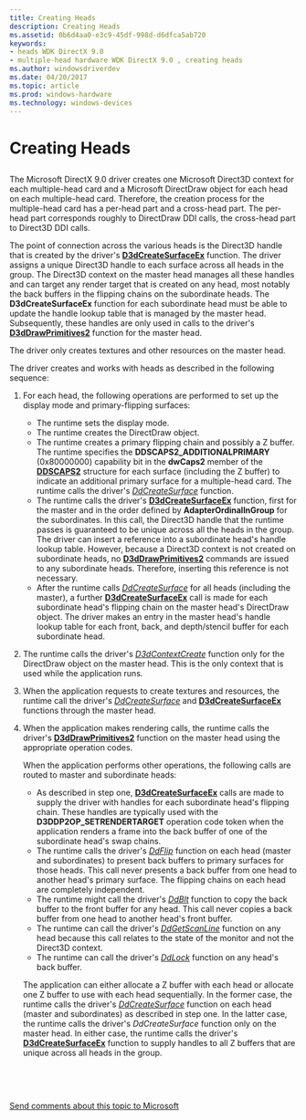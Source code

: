 ```yaml
---
title: Creating Heads
description: Creating Heads
ms.assetid: 0b6d4aa0-e3c9-45df-998d-d6dfca5ab720
keywords:
- heads WDK DirectX 9.0
- multiple-head hardware WDK DirectX 9.0 , creating heads
ms.author: windowsdriverdev
ms.date: 04/20/2017
ms.topic: article
ms.prod: windows-hardware
ms.technology: windows-devices
---
```


# Creating Heads


## <span id="ddk_creating_heads_gg"></span><span id="DDK_CREATING_HEADS_GG"></span>


The Microsoft DirectX 9.0 driver creates one Microsoft Direct3D context for each multiple-head card and a Microsoft DirectDraw object for each head on each multiple-head card. Therefore, the creation process for the multiple-head card has a per-head part and a cross-head part. The per-head part corresponds roughly to DirectDraw DDI calls, the cross-head part to Direct3D DDI calls.

The point of connection across the various heads is the Direct3D handle that is created by the driver's [**D3dCreateSurfaceEx**](https://msdn.microsoft.com/library/windows/hardware/ff542840) function. The driver assigns a unique Direct3D handle to each surface across all heads in the group. The Direct3D context on the master head manages all these handles and can target any render target that is created on any head, most notably the back buffers in the flipping chains on the subordinate heads. The **D3dCreateSurfaceEx** function for each subordinate head must be able to update the handle lookup table that is managed by the master head. Subsequently, these handles are only used in calls to the driver's [**D3dDrawPrimitives2**](https://msdn.microsoft.com/library/windows/hardware/ff544704) function for the master head.

The driver only creates textures and other resources on the master head.

The driver creates and works with heads as described in the following sequence:

1.  For each head, the following operations are performed to set up the display mode and primary-flipping surfaces:
    -   The runtime sets the display mode.
    -   The runtime creates the DirectDraw object.
    -   The runtime creates a primary flipping chain and possibly a Z buffer. The runtime specifies the **DDSCAPS2\_ADDITIONALPRIMARY** (0x80000000) capability bit in the **dwCaps2** member of the [**DDSCAPS2**](https://msdn.microsoft.com/library/windows/hardware/ff550292) structure for each surface (including the Z buffer) to indicate an additional primary surface for a multiple-head card. The runtime calls the driver's [*DdCreateSurface*](https://msdn.microsoft.com/library/windows/hardware/ff549263) function.
    -   The runtime calls the driver's [**D3dCreateSurfaceEx**](https://msdn.microsoft.com/library/windows/hardware/ff542840) function, first for the master and in the order defined by **AdapterOrdinalInGroup** for the subordinates. In this call, the Direct3D handle that the runtime passes is guaranteed to be unique across all the heads in the group. The driver can insert a reference into a subordinate head's handle lookup table. However, because a Direct3D context is not created on subordinate heads, no [**D3dDrawPrimitives2**](https://msdn.microsoft.com/library/windows/hardware/ff544704) commands are issued to any subordinate heads. Therefore, inserting this reference is not necessary.
    -   After the runtime calls [*DdCreateSurface*](https://msdn.microsoft.com/library/windows/hardware/ff549263) for all heads (including the master), a further [**D3dCreateSurfaceEx**](https://msdn.microsoft.com/library/windows/hardware/ff542840) call is made for each subordinate head's flipping chain on the master head's DirectDraw object. The driver makes an entry in the master head's handle lookup table for each front, back, and depth/stencil buffer for each subordinate head.

2.  The runtime calls the driver's [*D3dContextCreate*](https://msdn.microsoft.com/library/windows/hardware/ff542178) function only for the DirectDraw object on the master head. This is the only context that is used while the application runs.

3.  When the application requests to create textures and resources, the runtime call the driver's [*DdCreateSurface*](https://msdn.microsoft.com/library/windows/hardware/ff549263) and [**D3dCreateSurfaceEx**](https://msdn.microsoft.com/library/windows/hardware/ff542840) functions through the master head.

4.  When the application makes rendering calls, the runtime calls the driver's [**D3dDrawPrimitives2**](https://msdn.microsoft.com/library/windows/hardware/ff544704) function on the master head using the appropriate operation codes.

    When the application performs other operations, the following calls are routed to master and subordinate heads:

    -   As described in step one, [**D3dCreateSurfaceEx**](https://msdn.microsoft.com/library/windows/hardware/ff542840) calls are made to supply the driver with handles for each subordinate head's flipping chain. These handles are typically used with the **D3DDP2OP\_SETRENDERTARGET** operation code token when the application renders a frame into the back buffer of one of the subordinate head's swap chains.
    -   The runtime calls the driver's [*DdFlip*](https://msdn.microsoft.com/library/windows/hardware/ff549306) function on each head (master and subordinates) to present back buffers to primary surfaces for those heads. This call never presents a back buffer from one head to another head's primary surface. The flipping chains on each head are completely independent.
    -   The runtime might call the driver's [*DdBlt*](https://msdn.microsoft.com/library/windows/hardware/ff549205) function to copy the back buffer to the front buffer for any head. This call never copies a back buffer from one head to another head's front buffer.
    -   The runtime can call the driver's [*DdGetScanLine*](https://msdn.microsoft.com/library/windows/hardware/ff549497) function on any head because this call relates to the state of the monitor and not the Direct3D context.
    -   The runtime can call the driver's [*DdLock*](https://msdn.microsoft.com/library/windows/hardware/ff549599) function on any head's back buffer.

    The application can either allocate a Z buffer with each head or allocate one Z buffer to use with each head sequentially. In the former case, the runtime calls the driver's [*DdCreateSurface*](https://msdn.microsoft.com/library/windows/hardware/ff549263) function on each head (master and subordinates) as described in step one. In the latter case, the runtime calls the driver's *DdCreateSurface* function only on the master head. In either case, the runtime calls the driver's [**D3dCreateSurfaceEx**](https://msdn.microsoft.com/library/windows/hardware/ff542840) function to supply handles to all Z buffers that are unique across all heads in the group.

 

 

[Send comments about this topic to Microsoft](mailto:wsddocfb@microsoft.com?subject=Documentation%20feedback%20[display\display]:%20Creating%20Heads%20%20RELEASE:%20%282/10/2017%29&body=%0A%0APRIVACY%20STATEMENT%0A%0AWe%20use%20your%20feedback%20to%20improve%20the%20documentation.%20We%20don't%20use%20your%20email%20address%20for%20any%20other%20purpose,%20and%20we'll%20remove%20your%20email%20address%20from%20our%20system%20after%20the%20issue%20that%20you're%20reporting%20is%20fixed.%20While%20we're%20working%20to%20fix%20this%20issue,%20we%20might%20send%20you%20an%20email%20message%20to%20ask%20for%20more%20info.%20Later,%20we%20might%20also%20send%20you%20an%20email%20message%20to%20let%20you%20know%20that%20we've%20addressed%20your%20feedback.%0A%0AFor%20more%20info%20about%20Microsoft's%20privacy%20policy,%20see%20http://privacy.microsoft.com/default.aspx. "Send comments about this topic to Microsoft")




